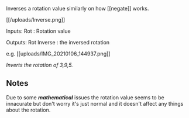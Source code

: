 Inverses a rotation value similarly on how [[negate]] works.

[[/uploads/Inverse.png]]

Inputs:
Rot : Rotation value

Outputs:
Rot Inverse : the inversed rotation

e.g.
[[uploads/IMG_20210106_144937.png]]

_Inverts the rotation of 3,9,5._

## Notes 

Due to some ***mathematical*** issues the rotation value seems  to be innacurate but don't worry it's just normal and it doesn't affect any things about the rotation.